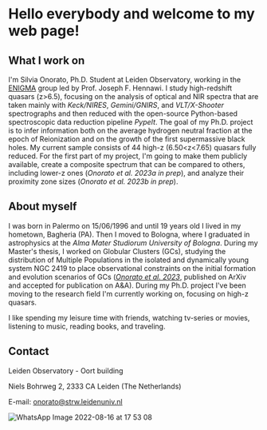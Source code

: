 # Hello everybody and welcome to my web page!

## What I work on

I'm Silvia Onorato, Ph.D. Student at Leiden Observatory, working in the [ENIGMA](http://enigma.physics.ucsb.edu/index.php?n=Main.HomePage) group led by Prof. Joseph F. Hennawi. 
I study high-redshift quasars (z>6.5), focusing on the analysis of optical and NIR spectra that are taken mainly with _Keck/NIRES_, _Gemini/GNIRS_, and _VLT/X-Shooter_ spectrographs and then reduced with the open-source Python-based spectroscopic data reduction pipeline _PypeIt_.
The goal of my Ph.D. project is to infer information both on the average hydrogen neutral fraction at the epoch of Reionization and on the growth of the first supermassive black holes.
My current sample consists of 44 high-z (6.50<z<7.65) quasars fully reduced. For the first part of my project, I'm going to make them publicly available, create a composite spectrum that can be compared to others, including lower-z ones (_Onorato et al. 2023a in prep_), and analyze their proximity zone sizes (_Onorato et al. 2023b in prep_).

## About myself

I was born in Palermo on 15/06/1996 and until 19 years old I lived in my hometown, Bagheria (PA). Then I moved to Bologna, where I graduated in astrophysics at the _Alma Mater Studiorum University of Bologna_. During my Master's thesis, I worked on Globular Clusters (GCs), studying the distribution of Multiple Populations in the isolated and dynamically young system NGC 2419 to place observational constraints on the initial formation and evolution scenarios of GCs ([_Onorato et al. 2023_](https://ui.adsabs.harvard.edu/abs/2023arXiv230709508O/abstract), published on ArXiv and accepted for publication on A&A). During my Ph.D. project I've been moving to the research field I'm currently working on, focusing on high-z quasars.

I like spending my leisure time with friends, watching  tv-series or movies, listening to music, reading books, and traveling.

## Contact

Leiden Observatory - Oort building

Niels Bohrweg 2, 2333 CA Leiden (The Netherlands)

E-mail: onorato@strw.leidenuniv.nl

![WhatsApp Image 2022-08-16 at 17 53 08](https://user-images.githubusercontent.com/94785081/184924131-b7149ce6-d84d-44d8-8cae-888c3dcdd179.jpeg)
